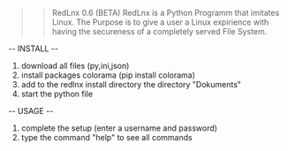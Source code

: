 >> RedLnx 0.6 (BETA)
RedLnx is a Python Programm that imitates Linux.
The Purpose is to give a user a Linux expirience 
with having the secureness of a completely served File System.

 -- INSTALL --
 
 1. download all files (py,ini,json)
 2. install packages colorama (pip install colorama)
 3. add to the redlnx install directory the directory "Dokuments"
 4. start the python file

 -- USAGE --
 
 1. complete the setup (enter a username and password)
 2. type the command "help" to see all commands
